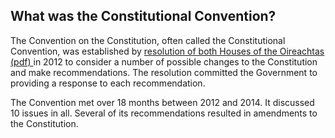 ##  What was the Constitutional Convention?

The Convention on the Constitution, often called the Constitutional
Convention, was established by [ resolution of both Houses of the Oireachtas
(pdf)
](http://www.constitutionalconvention.ie/Documents/Terms_of_Reference.pdf) in
2012 to consider a number of possible changes to the Constitution and make
recommendations. The resolution committed the Government to providing a
response to each recommendation.

The Convention met over 18 months between 2012 and 2014. It discussed 10
issues in all. Several of its recommendations resulted in amendments to the
Constitution.
